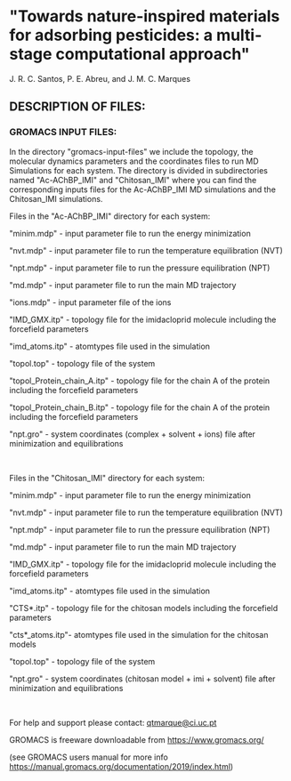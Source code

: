 # "Towards nature-inspired materials for adsorbing pesticides: a multi‐stage computational approach"

J. R. C. Santos, P. E. Abreu, and J. M. C. Marques



## DESCRIPTION OF FILES:


### GROMACS INPUT FILES:

In the directory "gromacs-input-files" we include the topology, the molecular dynamics parameters and the coordinates files to run MD Simulations for each system.
The directory is divided in subdirectories named "Ac-AChBP_IMI" and "Chitosan_IMI" where you can find the corresponding inputs files for the Ac-AChBP_IMI MD simulations and the Chitosan_IMI simulations.


Files in the "Ac-AChBP_IMI" directory for each system:

"minim.mdp"     - input parameter file to run the energy minimization

"nvt.mdp"       - input parameter file to run the temperature equilibration (NVT)

"npt.mdp"       - input parameter file to run the pressure equilibration (NPT)

"md.mdp"        - input parameter file to run the main MD trajectory

"ions.mdp"      - input parameter file of the ions

"IMD_GMX.itp"   - topology file for the imidacloprid molecule including the forcefield parameters 

"imd_atoms.itp" - atomtypes file used in the simulation

"topol.top"     - topology file of the system

"topol_Protein_chain_A.itp" - topology file for the chain A of the protein including the forcefield parameters

"topol_Protein_chain_B.itp" - topology file for the chain A of the protein including the forcefield parameters

"npt.gro"       - system coordinates (complex + solvent + ions) file after minimization and equilibrations


<br>


Files in the "Chitosan_IMI" directory for each system:

"minim.mdp"     - input parameter file to run the energy minimization

"nvt.mdp"       - input parameter file to run the temperature equilibration (NVT)

"npt.mdp"       - input parameter file to run the pressure equilibration (NPT)

"md.mdp"        - input parameter file to run the main MD trajectory

"IMD_GMX.itp"   - topology file for the imidacloprid molecule including the forcefield parameters 

"imd_atoms.itp" - atomtypes file used in the simulation

"CTS*.itp"      - topology file for the chitosan models including the forcefield parameters

"cts*_atoms.itp"- atomtypes file used in the simulation for the chitosan models

"topol.top"     - topology file of the system

"npt.gro"       - system coordinates (chitosan model + imi + solvent) file after minimization and equilibrations



<br>

For help and support please contact: qtmarque@ci.uc.pt

GROMACS is freeware downloadable from https://www.gromacs.org/

(see GROMACS users manual for more info https://manual.gromacs.org/documentation/2019/index.html)
